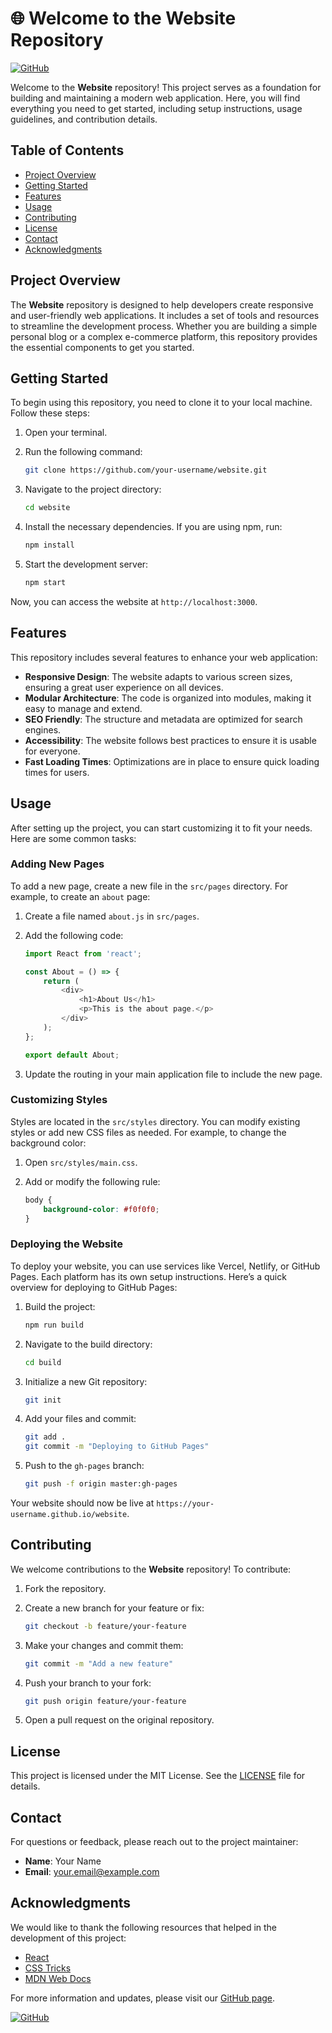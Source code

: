 # 🌐 Welcome to the Website Repository

[![GitHub](https://img.shields.io/badge/Visit%20GitHub-website-blue)](https://github.com)

Welcome to the **Website** repository! This project serves as a foundation for building and maintaining a modern web application. Here, you will find everything you need to get started, including setup instructions, usage guidelines, and contribution details.

## Table of Contents

- [Project Overview](#project-overview)
- [Getting Started](#getting-started)
- [Features](#features)
- [Usage](#usage)
- [Contributing](#contributing)
- [License](#license)
- [Contact](#contact)
- [Acknowledgments](#acknowledgments)

## Project Overview

The **Website** repository is designed to help developers create responsive and user-friendly web applications. It includes a set of tools and resources to streamline the development process. Whether you are building a simple personal blog or a complex e-commerce platform, this repository provides the essential components to get you started.

## Getting Started

To begin using this repository, you need to clone it to your local machine. Follow these steps:

1. Open your terminal.
2. Run the following command:

   ```bash
   git clone https://github.com/your-username/website.git
   ```

3. Navigate to the project directory:

   ```bash
   cd website
   ```

4. Install the necessary dependencies. If you are using npm, run:

   ```bash
   npm install
   ```

5. Start the development server:

   ```bash
   npm start
   ```

Now, you can access the website at `http://localhost:3000`.

## Features

This repository includes several features to enhance your web application:

- **Responsive Design**: The website adapts to various screen sizes, ensuring a great user experience on all devices.
- **Modular Architecture**: The code is organized into modules, making it easy to manage and extend.
- **SEO Friendly**: The structure and metadata are optimized for search engines.
- **Accessibility**: The website follows best practices to ensure it is usable for everyone.
- **Fast Loading Times**: Optimizations are in place to ensure quick loading times for users.

## Usage

After setting up the project, you can start customizing it to fit your needs. Here are some common tasks:

### Adding New Pages

To add a new page, create a new file in the `src/pages` directory. For example, to create an `about` page:

1. Create a file named `about.js` in `src/pages`.
2. Add the following code:

   ```javascript
   import React from 'react';

   const About = () => {
       return (
           <div>
               <h1>About Us</h1>
               <p>This is the about page.</p>
           </div>
       );
   };

   export default About;
   ```

3. Update the routing in your main application file to include the new page.

### Customizing Styles

Styles are located in the `src/styles` directory. You can modify existing styles or add new CSS files as needed. For example, to change the background color:

1. Open `src/styles/main.css`.
2. Add or modify the following rule:

   ```css
   body {
       background-color: #f0f0f0;
   }
   ```

### Deploying the Website

To deploy your website, you can use services like Vercel, Netlify, or GitHub Pages. Each platform has its own setup instructions. Here’s a quick overview for deploying to GitHub Pages:

1. Build the project:

   ```bash
   npm run build
   ```

2. Navigate to the build directory:

   ```bash
   cd build
   ```

3. Initialize a new Git repository:

   ```bash
   git init
   ```

4. Add your files and commit:

   ```bash
   git add .
   git commit -m "Deploying to GitHub Pages"
   ```

5. Push to the `gh-pages` branch:

   ```bash
   git push -f origin master:gh-pages
   ```

Your website should now be live at `https://your-username.github.io/website`.

## Contributing

We welcome contributions to the **Website** repository! To contribute:

1. Fork the repository.
2. Create a new branch for your feature or fix:

   ```bash
   git checkout -b feature/your-feature
   ```

3. Make your changes and commit them:

   ```bash
   git commit -m "Add a new feature"
   ```

4. Push your branch to your fork:

   ```bash
   git push origin feature/your-feature
   ```

5. Open a pull request on the original repository.

## License

This project is licensed under the MIT License. See the [LICENSE](LICENSE) file for details.

## Contact

For questions or feedback, please reach out to the project maintainer:

- **Name**: Your Name
- **Email**: your.email@example.com

## Acknowledgments

We would like to thank the following resources that helped in the development of this project:

- [React](https://reactjs.org)
- [CSS Tricks](https://css-tricks.com)
- [MDN Web Docs](https://developer.mozilla.org)

For more information and updates, please visit our [GitHub page](https://github.com).

[![GitHub](https://img.shields.io/badge/Visit%20GitHub-website-blue)](https://github.com)